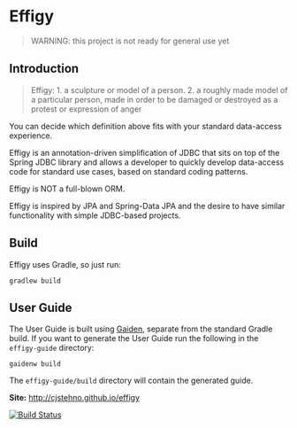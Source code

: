 
# Effigy

> WARNING: this project is not ready for general use yet

## Introduction

> Effigy: 1. a sculpture or model of a person. 2. a roughly made model of a particular person, made in order to be damaged or destroyed as a
protest or expression of anger

You can decide which definition above fits with your standard data-access experience.

Effigy is an annotation-driven simplification of JDBC that sits on top of the Spring JDBC library and allows a developer
to quickly develop data-access code for standard use cases, based on standard coding patterns.

Effigy is NOT a full-blown ORM.

Effigy is inspired by JPA and Spring-Data JPA and the desire to have similar functionality with simple JDBC-based projects.

## Build

Effigy uses Gradle, so just run:

    gradlew build

## User Guide

The User Guide is built using [Gaiden](http://kobo.github.io/gaiden), separate from the standard Gradle build. If you want to generate the User Guide
run the following in the `effigy-guide` directory:

    gaidenw build

The `effigy-guide/build` directory will contain the generated guide.


**Site:** http://cjstehno.github.io/effigy

[![Build Status](https://drone.io/github.com/cjstehno/effigy/status.png)](https://drone.io/github.com/cjstehno/effigy/latest)

